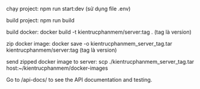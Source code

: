 chạy project: npm run start:dev (sử dụng file .env)

build project: npm run build

build docker: docker build -t kientrucphanmem/server:tag . (tag là version)

zip docker image: docker save -o kientrucphanmem_server_tag.tar kientrucphanmem/server:tag (tag là version)

send zipped docker image to server: scp ./kientrucphanmem_server_tag.tar host:~/kientrucphanmem/docker-images

Go to /api-docs/ to see the API documentation and testing.
